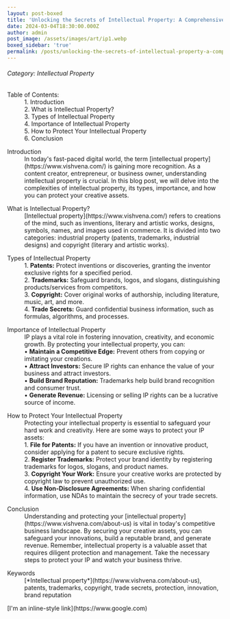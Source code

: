 ```yaml
---
layout: post-boxed
title: 'Unlocking the Secrets of Intellectual Property: A Comprehensive Guide'
date: 2024-03-04T18:30:00.000Z
author: admin
post_image: /assets/images/art/ip1.webp
boxed_sidebar: 'true'
permalink: /posts/unlocking-the-secrets-of-intellectual-property-a-comprehensive-guide
---
```


###### Category: Intellectual Property

<dl>
  <dt>Table of Contents:</dt>
  <dd>1.	Introduction</dd>
  <dd>2.	What is Intellectual Property?</dd>
  <dd>3.	Types of Intellectual Property</dd>
  <dd>4.	Importance of Intellectual Property</dd>
  <dd>5.	How to Protect Your Intellectual Property</dd>
  <dd>6.	Conclusion</dd>
</dl> 

<dl>
  <dt>Introduction</dt>
  <dd>In today's fast-paced digital world, the term [intellectual property](https://www.vishvena.com/) is gaining more recognition. As a content creator, entrepreneur, or business owner, understanding intellectual property is crucial. In this blog post, we will delve into the complexities of intellectual property, its types, importance, and how you can protect your creative assets.</dd>
</dl> 

<dl>
  <dt>What is Intellectual Property?</dt>
  <dd>[Intellectual property](https://www.vishvena.com/) refers to creations of the mind, such as inventions, literary and artistic works, designs, symbols, names, and images used in commerce. It is divided into two categories: industrial property (patents, trademarks, industrial designs) and copyright (literary and artistic works).</dd>
</dl> 

<dl>
  <dt>Types of Intellectual Property</dt>
  <dd>
1.	<b>Patents:</b> Protect inventions or discoveries, granting the inventor exclusive rights for a specified period.<br>
2.	<b>Trademarks:</b> Safeguard brands, logos, and slogans, distinguishing products/services from competitors.<br>
3.	<b>Copyright:</b> Cover original works of authorship, including literature, music, art, and more.<br>
4.	<b>Trade Secrets:</b> Guard confidential business information, such as formulas, algorithms, and processes.<br>
</dd>
</dl>

<dl>
  <dt>Importance of Intellectual Property</dt>
  <dd>
IP plays a vital role in fostering innovation, creativity, and economic growth. By protecting your intellectual property, you can:<br>
•	<b>Maintain a Competitive Edge:</b> Prevent others from copying or imitating your creations.<br>
•	<b>Attract Investors:</b> Secure IP rights can enhance the value of your business and attract investors.<br>
•	<b>Build Brand Reputation:</b> Trademarks help build brand recognition and consumer trust.<br>
•	<b>Generate Revenue:</b> Licensing or selling IP rights can be a lucrative source of income.<br>
</dd>
</dl>

<dl>
  <dt>How to Protect Your Intellectual Property</dt>
  <dd>
Protecting your intellectual property is essential to safeguard your hard work and creativity. Here are some ways to protect your IP assets:<br>
1.	<b>File for Patents:</b> If you have an invention or innovative product, consider applying for a patent to secure exclusive rights.<br>
2.	<b>Register Trademarks:</b> Protect your brand identity by registering trademarks for logos, slogans, and product names.<br>
3.	<b>Copyright Your Work:</b> Ensure your creative works are protected by copyright law to prevent unauthorized use.<br>
4.	<b>Use Non-Disclosure Agreements:</b> When sharing confidential information, use NDAs to maintain the secrecy of your trade secrets.<br>
</dd>
</dl>

<dl>
  <dt>Conclusion</dt>
  <dd>
Understanding and protecting your [intellectual property](https://www.vishvena.com/about-us) is vital in today's competitive business landscape. By securing your creative assets, you can safeguard your innovations, build a reputable brand, and generate revenue. Remember, intellectual property is a valuable asset that requires diligent protection and management. Take the necessary steps to protect your IP and watch your business thrive.
</dd>
</dl>

<dl>
  <dt>Keywords</dt>
  <dd>
[*Intellectual property*](https://www.vishvena.com/about-us), patents, trademarks, copyright, trade secrets, protection, innovation, brand reputation
</dd>
</dl>
[I'm an inline-style link](https://www.google.com)
